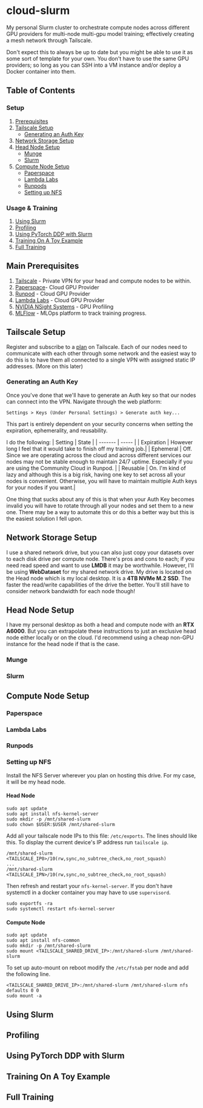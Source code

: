 # cloud-slurm
My personal Slurm cluster to orchestrate compute nodes across different GPU providers for multi-node multi-gpu model training; effectively creating a mesh network through Tailscale.

Don't expect this to always be up to date but you might be able to use it as some sort of template for your own. You don't have to use the same GPU providers; so long as you can SSH into a VM instance and/or deploy a Docker container into them.

## Table of Contents
### Setup
1. [Prerequisites](#main-prerequisites)
2. [Tailscale Setup](#tailscale-setup)
   - [Generating an Auth Key](#generating-an-auth-key)
3. [Network Storage Setup](#network-storage-setup)
4. [Head Node Setup](#head-node-setup)
   - [Munge](#munge)
   - [Slurm](#slurm)
5. [Compute Node Setup](#compute-node-setup)
   - [Paperspace](#paperspace)
   - [Lambda Labs](#lambda-labs)
   - [Runpods](#runpods)
   - [Setting up NFS](#setting-up-nfs)

### Usage & Training
1. [Using Slurm](#using-slurm)
2. [Profiling](#profiling)
3. [Using PyTorch DDP with Slurm](#using-pytorch-ddp-with-slurm)
4. [Training On A Toy Example](#training-on-a-toy-example)
5. [Full Training](#full-training)



## Main Prerequisites
1. [Tailscale](tailscale.com) -  Private VPN for your head and compute nodes to be within.
2. [Paperspace](paperspace.com)- Cloud GPU Provider
3. [Runpod](runpod.io) - Cloud GPU Provider
4. [Lambda Labs](lambda.ai) - Cloud GPU Provider
5. [NVIDIA NSight Systems](https://developer.nvidia.com/nsight-systems/get-started) - GPU Profiling
6. [MLFlow](https://mlflow.org/) - MLOps platform to track training progress.

## Tailscale Setup
Register and subscribe to a [plan](https://tailscale.com/pricing) on Tailscale. Each of our nodes need to communicate with each other through some network and the easiest way to do this is to have them all connected to a single VPN with assigned static IP addresses. (More on this later)

### Generating an Auth Key
Once you've done that we'll have to generate an Auth key so that our nodes can connect into the VPN. 
Navigate through the web platform:

`Settings > Keys (Under Personal Settings) > Generate auth key...`

This part is entirely dependent on your security concerns when setting the expiration, ephemerality, and reusability. 

I do the following:
| Setting | State |
| ------- | ----- |
| Expiration | However long I feel that it would take to finish off my training job.|
| Ephemeral | Off. Since we are operating across the cloud and across different services our nodes may not be stable enough to maintain 24/7 uptime. Especially if you are using the Community Cloud in Runpod. |
| Reusable | On. I'm kind of lazy and although this is a big risk, having one key to set across all your nodes is convenient. Otherwise, you will have to maintain multiple Auth keys for your nodes if you want.|

One thing that sucks about  any of this is that when your Auth Key becomes invalid you will have to rotate through all your nodes and set them to a new one. There may be a way to automate this or do this a better way but this is the easiest solution I fell upon.

## Network Storage Setup
I use a shared network drive, but you can also just copy your datasets over to each disk drive per compute node. There's pros and cons to each; if you need read speed and want to use
**LMDB** it may be worthwhile. However, I'll be using **WebDataset** for my shared network drive. My drive is located on the Head node which is my local desktop. It is a **4TB NVMe M.2 SSD**. The faster the read/write capabilities of the drive the better. You'll still have to consider network bandwidth for each node though!


## Head Node Setup
I have my personal desktop as both a head and compute node with an **RTX A6000**. But you can extrapolate these instructions to just an exclusive head node either locally or on the cloud. I'd recommend using a cheap non-GPU instance for the head node if that is the case.

### Munge

### Slurm

## Compute Node Setup


### Paperspace

### Lambda Labs

### Runpods

### Setting up NFS
Install the NFS Server wherever you plan on hosting this drive. For my case, it will be my head node.

#### Head Node
```
sudo apt update
sudo apt install nfs-kernel-server
sudo mkdir -p /mnt/shared-slurm
sudo chown $USER:$USER /mnt/shared-slurm
```

Add all your tailscale node IPs to this file: `/etc/exports`. The lines should like this. To display the current device's IP address run `tailscale ip`.
```
/mnt/shared-slurm <TAILSCALE_IP0>/10(rw,sync,no_subtree_check,no_root_squash)
...
/mnt/shared-slurm <TAILSCALE_IPN>/10(rw,sync,no_subtree_check,no_root_squash)
```

Then refresh and restart your `nfs-kernel-server`. If you don't have systemctl in a docker container you may have to use `supervisord`.
```
sudo exportfs -ra
sudo systemctl restart nfs-kernel-server
```

#### Compute Node
```
sudo apt update
sudo apt install nfs-common
sudo mkdir -p /mnt/shared-slurm
sudo mount <TAILSCALE_SHARED_DRIVE_IP>:/mnt/shared-slurm /mnt/shared-slurm
```

To set up auto-mount on reboot modify the `/etc/fstab` per node and add the following line.
```
<TAILSCALE_SHARED_DRIVE_IP>:/mnt/shared-slurm /mnt/shared-slurm nfs defaults 0 0
sudo mount -a
```


## Using Slurm

## Profiling

## Using PyTorch DDP with Slurm

## Training On A Toy Example

## Full Training